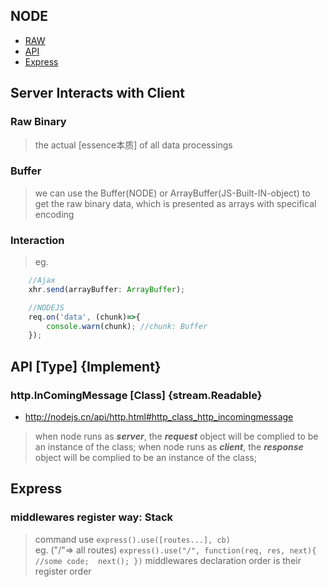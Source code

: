 ## NODE

* [RAW](#RAW)
* [API](#API)
* [Express](#Express)

## Server Interacts with Client

### Raw Binary
> the actual [essence本质] of all data processings

### Buffer
> we can use the Buffer(NODE) or ArrayBuffer(JS-Built-IN-object) to get the raw binary data, which is presented as arrays with specifical encoding

### Interaction
> eg. 
```ts
    //Ajax
    xhr.send(arrayBuffer: ArrayBuffer);

    //NODEJS
    req.on('data', (chunk)=>{
        console.warn(chunk); //chunk: Buffer
    });
```


## API [Type] {Implement}

### http.InComingMessage [Class] {stream.Readable}

* http://nodejs.cn/api/http.html#http_class_http_incomingmessage

> when node runs as ***server***, the ***request*** object will be complied to be an instance of the class; 
> when node runs as ***client***, the ***response*** object will be complied to be an instance of the class;

## Express

### middlewares register way: Stack

> command use `express().use([routes...], cb)`<br>
> eg. ("/"=> all routes)
`express().use("/", function(req, res, next){
//some code; 
next();
})` middlewares declaration order is their register order


